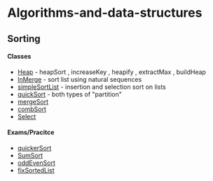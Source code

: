 # Algorithms-and-data-structures
## Sorting
#### Classes 
* [Heap](Heap/Heap) - heapSort , increaseKey , heapify , extractMax , buildHeap
* [lnMerge](lnMerge/lnMerge) - sort list using natural sequences  
* [simpleSortList](simpleSortList/simpleSortList) - insertion and selection sort on lists 
* [quickSort](quickSort/quickSort) - both types of "partition"
* [mergeSort](mergeSort/mergeSort)
* [combSort](combSort/combSort)
* [Select](Select/Select)
#### Exams/Pracitce
* [quickerSort](quickerSort/quickerSort)
* [SumSort](SumSort/SumSort)
* [oddEvenSort](oddEvenSort)
* [fixSortedList](fixSortedList/fixSortedList)
